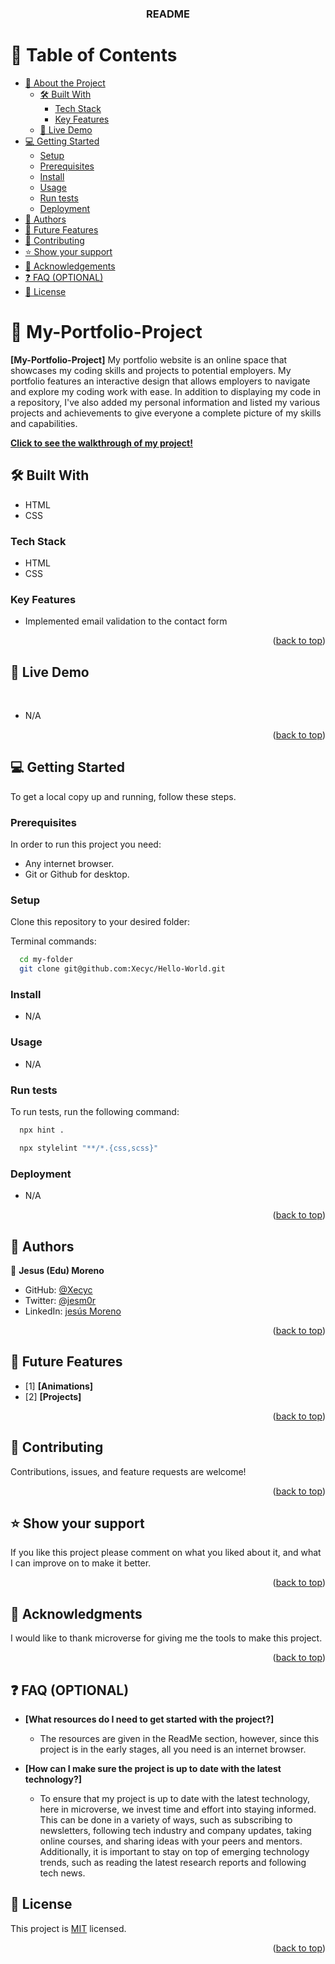 <a name="readme-top"></a>

<div align="center">

  <h3><b>README</b></h3>

</div>

# 📗 Table of Contents

- [📖 About the Project](#about-project)
  - [🛠 Built With](#built-with)
    - [Tech Stack](#tech-stack)
    - [Key Features](#key-features)
  - [🚀 Live Demo](#live-demo)
- [💻 Getting Started](#getting-started)
  - [Setup](#setup)
  - [Prerequisites](#prerequisites)
  - [Install](#install)
  - [Usage](#usage)
  - [Run tests](#run-tests)
  - [Deployment](#triangular_flag_on_post-deployment)
- [👥 Authors](#authors)
- [🔭 Future Features](#future-features)
- [🤝 Contributing](#contributing)
- [⭐️ Show your support](#support)
- [🙏 Acknowledgements](#acknowledgements)
- [❓ FAQ (OPTIONAL)](#faq)
- [📝 License](#license)

# 📖 My-Portfolio-Project <a name="about-project"></a>

**[My-Portfolio-Project]** My portfolio website is an online space that showcases my coding skills and projects to potential employers. My portfolio features an interactive design that allows employers to navigate and explore my coding work with ease. In addition to displaying my code in a repository, I've also added my personal information and listed my various projects and achievements to give everyone a complete picture of my skills and capabilities.

[**Click to see the walkthrough of my project!**](https://www.loom.com/share/63c6a5f92153406bad4a24197c0e1c49)


## 🛠 Built With <a name="built-with"></a>

- HTML
- CSS

### Tech Stack <a name="tech-stack"></a>

- HTML
- CSS



### Key Features <a name="key-features"></a>

- Implemented email validation to the contact form

<p align="right">(<a href="#readme-top">back to top</a>)</p>

## 🚀 Live Demo <a name="live-demo"></a>

<br />

- N/A

<p align="right">(<a href="#readme-top">back to top</a>)</p>

## 💻 Getting Started <a name="getting-started"></a>

To get a local copy up and running, follow these steps.

### Prerequisites

In order to run this project you need:

- Any internet browser.
- Git or Github for desktop.

### Setup

Clone this repository to your desired folder:


Terminal commands:

```sh
  cd my-folder
  git clone git@github.com:Xecyc/Hello-World.git
```

### Install

- N/A

### Usage

- N/A


### Run tests

To run tests, run the following command:


```sh
  npx hint .
```
```sh
  npx stylelint "**/*.{css,scss}"
```



### Deployment

- N/A

<p align="right">(<a href="#readme-top">back to top</a>)</p>


## 👥 Authors <a name="authors"></a>

👤 **Jesus (Edu) Moreno**

- GitHub: [@Xecyc](https://github.com/Xecyc/)
- Twitter: [@jesm0r](https://twitter.com/jesm0r)
- LinkedIn: [jesús Moreno](https://linkedin.com/in/jesús-moreno-b4276a178/)

<p align="right">(<a href="#readme-top">back to top</a>)</p>

## 🔭 Future Features <a name="future-features"></a>

- [1] **[Animations]**
- [2] **[Projects]**

<p align="right">(<a href="#readme-top">back to top</a>)</p>

## 🤝 Contributing <a name="contributing"></a>

Contributions, issues, and feature requests are welcome!

<p align="right">(<a href="#readme-top">back to top</a>)</p>

## ⭐️ Show your support <a name="support"></a>

If you like this project please comment on what you liked about it, and what I can improve on to make it better.

<p align="right">(<a href="#readme-top">back to top</a>)</p>

## 🙏 Acknowledgments <a name="acknowledgements"></a>

I would like to thank microverse for giving me the tools to make this project.

<p align="right">(<a href="#readme-top">back to top</a>)</p>

## ❓ FAQ (OPTIONAL) <a name="faq"></a>

- **[What resources do I need to get started with the project?]**

  - The resources are given in the ReadMe section, however, since this project is in the early stages, all you need is an internet browser.

- **[How can I make sure the project is up to date with the latest technology?]**

  - To ensure that my project is up to date with the latest technology, here in microverse, we invest time and effort into staying informed. This can be done in a variety of ways, such as subscribing to newsletters, following tech industry and company updates, taking online courses, and sharing ideas with your peers and mentors. Additionally, it is important to stay on top of emerging technology trends, such as reading the latest research reports and following tech news.

## 📝 License <a name="license"></a>

This project is [MIT](./MIT.md) licensed.

<p align="right">(<a href="#readme-top">back to top</a>)</p>
